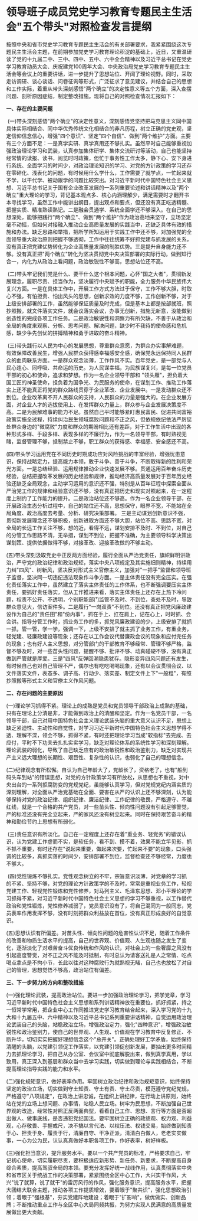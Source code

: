 # 领导班子成员党史学习教育专题民主生活会"五个带头"对照检查发言提纲

按照中央和省市党史学习教育专题民主生活会的有关部署要求，我紧紧围绕这次专题民主生活会主题，在前期参加党史学习教育理论积淀的基础上，近日，又重温研读了党的十九届二中、三中、四中、五中、六中全会精神以及习近平总书记在党史学习教育动员大会、庆祝建党100周年大会、中央政治局党史学习教育专题民主生活会等会议上的重要讲话，进一步提升了思想站位、开阔了理论视野。同时，采取走访调研、谈心谈话、问卷征询等形式，广泛征求了意见建议，并结合自己的思想和工作实际，着重从带头深刻感悟"两个确立"的决定性意义等五个方面，深入查摆问题、剖析原因症结，制定整改措施。现将自己的对照检查情况汇报如下：

**一、存在的主要问题**

 (一)带头深刻感悟"两个确立"的决定性意义，深刻感悟党坚持把马克思主义同中国具体实际相结合、同中华优秀传统文化相结合的非凡历程，树立正确的党史观，坚定信仰信念信心，增强"四个意识"、坚定"四个自信"、做到"两个维护"方面。主要有三个方面不足：一是真学实研、真学真用还不够扎实。虽然平时自己能够重视加强政治理论学习和武装，认真参加集体研学、集体交流研讨等活动，自己也能坚持经常情的读报、读书，阅览时时政策，但忙于事务性工作太多，静下心、安下身进行系统、全面学习的时间少，对政治理论知识的学习、对党的方针政策的学习还存在零碎化、浅表化的问题，有时候用什么学什么，工作需要了就学点，一忙起来就不学，以干代学、被动跟学的问题比较突出。对习近平新时代中国特色社会主义思想、习近平总书记关于国有企业改革发展的一系列重要论述和讲话精神以及"两个确立"重大理论的学习，背记基本观点多、核心内涵理解少，满足需要时才翻开书本寻找学习，虽然工作中能讲出纲目，提出观点和要点，但还没有真正吃透精髓、把握实质、精准熟读熟记。二是融会贯通学、系统全面学还不够深入。在自己的思想深处，能够把践行"两个确立"、做到"两个维护"作为政治高地来坚守，立场坚定毫不动摇，但如何对接融入推动企业高质量发展的实践当中，还缺乏具体有效的措施和办法。缺乏思路和举措，把所学所知运用于实践工作中还不够，对加强党的全面领导重大政治原则把握不够透彻，工作中往往统筹不好抓党建与抓发展的关系，没有真正把党建优势转化为企业高质量发展的制胜优势。三是提升自身能力还不够。没有真正把"两个确立"转化为坚决贯彻党中央决策部署的实际行动，做到知行合一，内化为从政治上看问题，政治敏锐性不够高，思想站位还不高。

 (二)带头牢记我们党是什么、要干什么这个根本问题，心怀"国之大者"，贯彻新发展理念，履职尽责、担当作为，坚决履行中央赋予的职能，全力服务中华民族伟大复兴方面。一是在具体工作中，开展工作方式方法过于保守，工作不够大胆，时取心不强，有怕担责、怕出风头的思想，创新求效的力度不够，工作创新不够，对于上级安排部署的工作，虽然能够保证质量及时完成，但是基本上都是按部就班，照抄照搬，就文件落实文件，就会议落实会议，办事无创新，措施无新意，没能做到创造性的完成各项工作任务。二是政治敏锐性和洞察力有所欠缺，不善于从政治和全局的角度来观察、分析、思考问题、解决问题，缺少时不我待的使命感和危机感，缺少争先创优的拼搏精神和勇于进取的奋斗精神。

 (三)带头践行以人民为中心的发展思想，尊重群众意愿，为群众办实事解难题，有效保障改善民生，增强人民群众获得感幸福感安全感，确保党永远保持同人民群众的血肉联系方面。一是群众观念淡薄，工作作风不实。百年党史，是一部党与人民心连心、同呼吸、共命运的历史。为人民谋幸福，为民族谋复兴，是每一位党员干部的初心和使命，追求和梦想。作为一名企业领导干部和
"领头雁"，担负着大国工匠的神圣使命，担负着为国争光、为民服务的使命，在谋划工作、推动工作落实上还不能真正将党的群众路线贯穿于企业革改、企业发展中。一是发动群众还不到位。企业改革离不开人民群众的支持，人民群众的力量是强大的。在企业发展方面，对企业人才的选拔使用上、在发挥群众力量上，群众参与企业发展决策度不高。二是为民解难事的能力不足。虽然自己平时能够紧盯惠民富民、促进共同富裕政策实施全过程，持续纠治民生领域腐败问题和不正之风，但依规依纪依法严厉惩处群众身边的"微腐败"力度和群众的期盼相比还有差距，对于工作生活中出现的各种形式多样、手段多样、表现多样的不廉行为，作为一名领导干部，有时熟视无睹，监督管理不够，抵制禁止不够，职工群众的获得感、幸福感、安全感还不高。

(四)带头学习运用党在不同历史时期成功应对风险挑战的丰富经验，增强忧患意识，保持战略定力，提高能力本领，敢于斗争、善于斗争，不断取得新的胜利和荣光方面。一是总结经验、运用规律推动企业快速发展不够。贯通运用百年奋斗历史经验，总结把握改革发展的历史经验和规律，推动经济高质量发展对于百年历史经验还缺乏全局观念，主动学习运用的意识还不强，特别是从百年征程中探索全面从严治党工作的规律和经验意识还不够，没有真正把历史和现实对照起来，在一定程度上制约了工作能力的提升。二是政治站位还不够高。作为一名企业领导干部，在开展政治生态分析过程中，自己的站位还不高，思想保守，眼界不宽，不能站在全局角度、政治高度去考量、分析、研究决策部署。
三是主动谋划创新意识不强，贯彻新发展理念还不够积极，创新进取方面还不够大胆，站位不高、思路不宽，对全局的长远工作关注不够，想的近，看得不远，谋划安排不及时、不到位，对自己的分管工作思路不清，无举措，谋划不到位，把握不准确，为主要领导科学决策出谋划策、提供依据做得不够，对接革改、迎接革改做的不够主动。

(五)带头深刻汲取党史中正反两方面经验，履行全面从严治党责任，旗帜鲜明讲政治，严守党的政治纪律和政治规矩，落实中央八项规定及其实施细则精神，持续用力纠"四风"、树新风，坚决反对形式主义官僚主义，加强对"一把手"监督和领导班子监督，坚决同一切违纪违法现象作斗争方面。一是主体责任没有完全压实。在强化责任落实工作中，虽然建立了落实主体责任的工作体系，也不断强调要压实主体责任，要抓好责任落实，但从工作推进来看，落实主体责任上还存在上热下冷问题，权责不公开、不透明，个别职能部门监管不及时、不到位，查处不及时，导致群众意见大，信访案件多。二是履行"一岗双责"不到位。还没有真正把党风廉政建设作为自己的"责任田"和"份内事"，抓在手上、扛在肩上，记在心上，时时抓、会会讲。指导分管工作时，抓业务工作的多，抓党风廉政建设的少，上级安排了就抓一抓，管一管，学一学，强调一下，上级不安排了就主抓了业务工作，有重业务，轻党建、轻廉政建设等现象；还存在以工作会议代替廉政会议的现象和应付完任务的现象；也有好人主义思想，对分管部门的干部教育不够经常、管理不够严格，监督不够及时，对一些苗头性问题，提醒不够、批评不够、动真碰硬不够，没有真正做到严管就是厚爱。三是"四风"反弹回潮隐患犹存。隐形变异四风问题还有发生，有时候自己也对自己管理不严，偶尔也有吃吃喝喝现象，还有以会议贯彻会议、以文件落实文件，表态多、调子高、行动少、落实差、制定文件上下"一般粗"，有照抄照搬等形式主义和官僚主义作风问题。

**二、存在问题的主要原因**

(一)理论学习抓得不紧。理论上的成熟是党员和党员领导干部政治上成熟的基础，只有在理论上分清是非，才能做到政治上的清醒和坚定。作为一名党员干部，一名领导干部，自己对用中国特色社会主义理论武装头脑的重大意义认识不足，思想上缺乏紧迫性、主动性和自觉性，对学习习近平新时代中国特色社会主义思想学得不透、理解不深，领会不够，抓得不紧，有时还把理论学习当成"软指标"去完成、去应付，平时不下功夫去扎扎实实学习，缺乏对理论体系的系统性学习和深刻理解。理论武装的弱化，导致了自己缺乏应有的政治敏锐性和政治鉴别力，缺乏对实现共产主义远大理想的长期性、艰巨性、复杂性的认识，也弱化了自己的理想信念。

(二)纪律观念有所松懈。自认为自己年龄大了，党龄长了，资格老了，也有"船到码头车到站"的错误思想，对党的方针政策学习有所放松，从思想也不重视，对中央出台的一系列拒腐防变的党规党纪，虽能够认真学习，但对党规党纪内涵实质的深刻理解，对全面从严治党基础在全面、要害在从严的认识上还不够深刻，认为能够保持对党的政治纪律、组织纪律、廉洁纪律、工作纪律的敬畏，严格遵守、不越红线，就是一个合格的共产党员，对一些苗头性、倾向性问题没有引起足够警觉，严的标准还没有完全立起来，严的家风还没有树立起来。同时在保持艰苦奋斗的精神和勤俭节约上思想有所弱化。

 (三)责任意识有所淡化。自己在一定程度上还存在着"重业务、轻党务"的错误认识，认为党建工作虚而不实，是软任务，看不到、摸不着，效果不能立竿见影，抓不抓不重要，有时还存在"说起来重要，做起来次要，忙起来不要"的现象，口头强调的比较多，真抓实落的时间少，安排部署不到位，监督检查还不够经常，力度也不够大。

 (四)党性锻炼不够扎实。党性观念树立的不牢，宗旨意识淡薄，对党章的学习抓的不紧、坚持不够，对党的理论方针政策学的不及时，常常是重视业务工作，轻视党建工作、轻视党性锻炼和党性修养，对马列主义、毛泽东思想、邓小平理论的学习抓得不紧，对习近平新时代中国特色社会主义思想的学习不够重视，以工作替代政治和党性锻炼，党性修养减弱了，党员意识没有了，将自己混同为一般同志，党员表率作用发挥不够，没有时刻把群众利益放在首位，没有真正形成良好的自觉意识。

(五)思想认识有所偏差。对苗头性、倾向性问题的危害性认识不足，随着工作条件的改善和物质生活水平的提高，自己的世界观、价值观、人生观也随之发生了变化，逐渐淡化了对艰苦奋斗优良传统和作风的认识，对社会上的一些奢靡之风没有引起高度警觉，对不正之风不能及时抵制，有时总认为请客送礼是人之常情、吃点喝点拿点是不拘小节，长此以往对这种腐败行为就熟视无睹，自己也也放松了对自己的管理，思想觉悟不够高，政治站位有偏差。

**三、下一步努力的方向和整改措施**

(一)强化理论武装，提高政治站位。要进一步加强政治理论学习，把学党章，学习习近平新时代中国特色社会主义思想和系列讲话精神放在重要位，抓好抓紧，持之一恒常学常用，把企业中心工作同推进党史学习教育结合起来，深入学习党的十九大和十九届五中、六中精神以及习近平总书记系列重要讲话精神，自觉运用政治理论武装自己的头脑，站稳政治立场，增强政治定力，强化"四种意识"，增强政治敏锐性和政治鉴别力，使自己的世界观、人生观、价值观在学习教育中反复修正、不断升华，切切实实把握好理想信念这个"总开关"。正确处理好工学矛盾，始终保持清醒的头脑，以党建引领促工作落实，以党建引领促创新发展，要抽出更多时间精力去抓理论学习，把自己从办公室、会议室中彻底解脱出来，做到真学真用，学以致用，真正深入到基层和群众当中去学习实践，切实做到理论与实践相结合，不断提高理论指导实践的能力和水平。

(二)强化规矩意识，做好表率作用。牢固树立政治纪律和政治规矩意识，始终保持坚定的政治立场，切实做到守土知责、守土有责、守土尽责，模范遵守党纪党规，严格遵守"八项规定"，在政治上讲忠诚，在组织上讲纪律，在行动上讲原则，始终站在党的立场上想问题、办事情，站稳人民立场。树牢为民思想，不断加强自己世界观的改造，经常性对照正反两面典型，看看自己工作、思想、言行等方面是否超出做人、做事底线，是否违犯党纪国法。要牢固树立正确的政绩观、权力观、利益观，心存敬畏、手握戒尺，决不搞以言代法、以权压法、权钱交易，始终做到知责于心、担责于身、履责于行，清廉自守、干净正派，清清白白做人，老老实实做事，一心为公为民，认认真真做好本职各项工作，作好表率，树好样板。

(三)强化担当意识，提升服务水平。要以一个共产党员的标准，严格要求自己，牢记初心使命，切实履职尽责，要积极适应新形势、新任务、新要求，不断提高自身综合素质，提高驾驭全局的本领。要充分发挥好统一战线作用，认真贯彻落实中央和省市区关于统战工作的决策部署，紧紧围绕全区中心工作，大兴实干作风，大兴"说了就算，说了就干"的雷厉风行的作风，强化服务意识，提高服务水平，把握大团结大联合主题，推动各项工作提质增效，要着眼于"聚共识"，强化思想政治引领；着眼于"强根基"，夯实党建阵地建设；着眼于"扩影响"，做优做实、创新品牌；不断推动重点工作与全区中心大局同频共振，为努力实现人民满意的高质量发展做出更大贡献。
